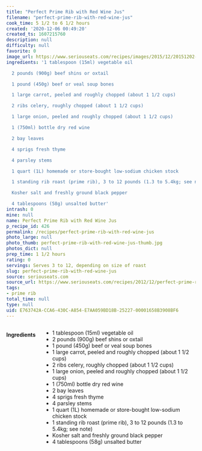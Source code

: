 ```yaml
---
title: "Perfect Prime Rib with Red Wine Jus"
filename: "perfect-prime-rib-with-red-wine-jus"
cook_time: 5 1/2 to 6 1/2 hours
created: '2020-12-06 00:49:20'
created_ts: 1607215760
description: null
difficulty: null
favorite: 0
image_url: https://www.seriouseats.com/recipes/images/2015/12/20151202-prime-rib-red-wine-jus-step-by-step-kenji-28-200x150.jpg
ingredients: '1 tablespoon (15ml) vegetable oil

  2 pounds (900g) beef shins or oxtail

  1 pound (450g) beef or veal soup bones

  1 large carrot, peeled and roughly chopped (about 1 1/2 cups)

  2 ribs celery, roughly chopped (about 1 1/2 cups)

  1 large onion, peeled and roughly chopped (about 1 1/2 cups)

  1 (750ml) bottle dry red wine

  2 bay leaves

  4 sprigs fresh thyme

  4 parsley stems

  1 quart (1L) homemade or store-bought low-sodium chicken stock

  1 standing rib roast (prime rib), 3 to 12 pounds (1.3 to 5.4kg; see note)

  Kosher salt and freshly ground black pepper

  4 tablespoons (58g) unsalted butter'
intrash: 0
mine: null
name: Perfect Prime Rib with Red Wine Jus
p_recipe_id: 426
permalink: /recipes/perfect-prime-rib-with-red-wine-jus
photo_large: null
photo_thumb: perfect-prime-rib-with-red-wine-jus-thumb.jpg
photos_dict: null
prep_time: 1 1/2 hours
rating: 0
servings: Serves 3 to 12, depending on size of roast
slug: perfect-prime-rib-with-red-wine-jus
source: seriouseats.com
source_url: https://www.seriouseats.com/recipes/2012/12/perfect-prime-rib-with-red-wine-jus-recipe.html
tags:
- prime rib
total_time: null
type: null
uid: E763742A-CCA6-430C-A854-E7AA059BD18B-25227-00001658B3908BF6
---
```

<div class="large-8 medium-7 columns" id="writeup">	</div><!-- #writeup -->
</div><!-- #row-one -->
<div class="row" id="row-two">	<div class="medium-4 small-5 columns" id="ingredients"><h4>Ingredients</h4><div class="box box-ingredients content"><ul>
<li>1 tablespoon (15ml) vegetable oil</li>
<li>2 pounds (900g) beef shins or oxtail</li>
<li>1 pound (450g) beef or veal soup bones</li>
<li>1 large carrot, peeled and roughly chopped (about 1 1/2 cups)</li>
<li>2 ribs celery, roughly chopped (about 1 1/2 cups)</li>
<li>1 large onion, peeled and roughly chopped (about 1 1/2 cups)</li>
<li>1 (750ml) bottle dry red wine</li>
<li>2 bay leaves</li>
<li>4 sprigs fresh thyme</li>
<li>4 parsley stems</li>
<li>1 quart (1L) homemade or store-bought low-sodium chicken stock</li>
<li>1 standing rib roast (prime rib), 3 to 12 pounds (1.3 to 5.4kg; see note)</li>
<li>Kosher salt and freshly ground black pepper</li>
<li>4 tablespoons (58g) unsalted butter</li>
</ul>
</div>	</div>	<div class="medium-6 small-7 columns" id="directions">	</div>